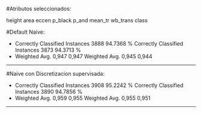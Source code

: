 #Atributos seleccionados: 

height
area
eccen
p_black
p_and
mean_tr
wb_trans
class


#Default Naive:
* Correctly Classified Instances        3888               94.7368 %
Correctly Classified Instances        3873               94.3713 %
* Weighted Avg. 0,947 0,947
Weighted Avg. 0,945 0,944
---- 

#Naive con Discretizacion supervisada:
* Correctly Classified Instances        3908               95.2242 %
Correctly Classified Instances        3890               94.7856 %
* Weighted Avg. 0,959 0,955
Weighted Avg. 0,955 0,951
---- 

